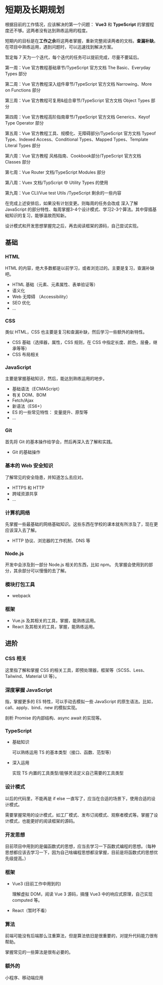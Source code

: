 # 短期及长期规划

根据目前的工作情况，应该解决的第一个问题： **Vue3** 和 **TypeScript** 的掌握程度还不够。这两者没有达到熟练运用的程度。

短期内的目标是在**工作之余**将这两者掌握，重新完整阅读两者的文档，**查漏补缺**。在项目中熟练运用，遇到问题时，可以迅速找到解决方案。

暂定每 7 天为一个迭代，每个迭代的任务可以提前完成，尽量不要延后。

第一周：Vue 官方教程基础章节/TypeScript  官方文档 The Basic、Everyday Types 部分

第二周：Vue 官方教程深入组件章节/TypeScript 官方文档 Narrowing、More on Functions 部分

第三周：Vue 官方教程可复用&组合章节/TypeScript 官方文档 Object Types 部分

第四周：Vue 官方教程高阶指南章节/TypeScript 官方文档 Generics、Keyof Type Operator 部分

第五周：Vue 官方教程工具、规模化、无障碍部分/TypeScript 官方文档 Typeof Type、Indexed Access、Conditional Types、Mapped Types、Template Literal Types 部分

第六周：Vue 官方教程 风格指南、Cookbook部分/TypeScript 官方文档 Classes 部分

第七周：Vue Router 文档/TypeScript Modules 部分

第八周：Vuex 文档/TypScript 中 Utility Types 的使用

第九周：Vue CLI/Vue test Utils /TypeScript 剩余的一些内容



在完成上述安排后，如果没有计划变更。则每周的任务会改成 深入了解 JavaScript 的部分特性、每周掌握3-4个设计模式、学习2-3个算法。其中穿插基础知识的复习，能够温故而知新。

设计模式和开发思想掌握完之后，再去阅读框架的源码，自己尝试实现。



## 基础

### HTML

HTML 的内容，绝大多数都是以前学习，或者浏览过的。主要是复习，查漏补缺吧。

- HTML 基础（元素、元素属性、表单验证等）
- 语义化
- Web 无障碍 （Accessibility）
- SEO 优化
- ...

### CSS 

类似 HTML，CSS 也主要是复习和查漏补缺，然后学习一些额外的新特性。

- CSS 基础（选择器，属性，CSS 规则，在 CSS 中指定长度、颜色，层叠，继承等等）
- CSS 布局相关

### JavaScript

主要是掌握基础知识，然后，能达到熟练运用的地步。

* 基础语法（ECMAScript）
* 有关 DOM、BOM
* Fetch/Ajax
* 新语法（ES6+）
* ES 的一些常见特性： 变量提升、原型等
* ...

### Git

首先将 Git 的基本操作给学会，然后再深入去了解和实践。

* Git 的基础操作

### 基本的 Web 安全知识

了解常见的安全隐患，并知道怎么去应对。

* HTTPS 和 HTTP
* 跨域资源共享
* ...

### 计算机网络

先掌握一些最基础的网络基础知识。这些东西在学校的课本就有所涉及了，现在更应该深入去了解。

* HTTP 协议、浏览器的工作机制、DNS 等

### Node.js

开发中会涉及到一部分 Node.js 相关的东西，比如 npm。 先掌握会使用到的部分，其余部分可以慢慢的去了解。

### 模块打包工具

* webpack 

### 框架

* Vue.js 及其相关的工具，掌握，能熟练运用。
* React 及其相关的工具，掌握，能熟练运用。



## 进阶

### CSS 相关

这里指了解和掌握 CSS 的相关工具，即预处理器，框架等（SCSS、Less、Tailwind、Material UI 等）。

### 深度掌握 JavaScript

指，掌握更多的 ES 特性，可以手动去模拟一些  JavaScript  的原生语法。比如，call、apply、bind、new 的模拟实现。

剖析 Promise 的内部结构、async await 的实现等。

### TypeScript 

* 基础知识

  可以熟练运用 TS 的基本类型（接口、函数、范型等）

* 深入运用

  实现 TS 内置的工具类型/能够灵活定义自己需要的工具类型
  
### 设计模式

 以后的代码里，不能再是 if else 一直写了，应当在合适的场景下，使用合适的设计模式。

 需要掌握常用的设计模式，如工厂模式、发布订阅模式、观察者模式等。掌握了设计模式，也能更好的阅读框架的源码。

### 开发思想

目前项目中用到的是偏函数式的思想，应当去学习一下函数式编程的思想。（每种思想都应该去学习一下，因为自己啥编程思想都没掌握，目前是将函数式的思想优先级提高。）

### 框架

* Vue3 (目前工作中用到的)

  理解虚拟 DOM，阅读 Vue 3 源码，搞懂 Vue3 中的响应式原理，自己实现 computed 等。

* React（暂时不看）

### 算法

前端可能没有后端那么注重算法，但是算法依旧是很重要的，对提升代码能力很有帮助。

掌握常见的一些算法是很有必要的。

### 额外的

小程序、移动端应用









  



